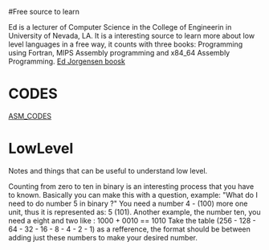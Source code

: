 #Free source to learn 

Ed is a lecturer of Computer Science in the College of Engineerin in University of Nevada, LA. It is a interesting source to learn more about low level languages in a free way, it counts with three books: Programming using Fortran, MIPS Assembly programming and x84_64 Assembly Programming.
[Ed Jorgensen boosk](http://www.egr.unlv.edu/~ed/)

# CODES 

[ASM_CODES](https://github.com/sidhawkss/LowLevel/tree/main/asm_codes)

# LowLevel
Notes and things that can be useful to understand low level. 


Counting from zero to ten in binary is an interesting process that you have to known. Basically you can make this with a question, example: "What do I need to do number 5 in binary ?"  You need a number 4 - (100) more one unit, thus it is represented as: 5 (101). Another example, the number ten, you need a eight and two like : 1000 + 0010 == 1010
Take  the table (256 - 128 - 64 - 32 - 16 - 8 - 4 - 2 - 1) as a refference, the format should be between adding just these numbers to make your desired number. 

